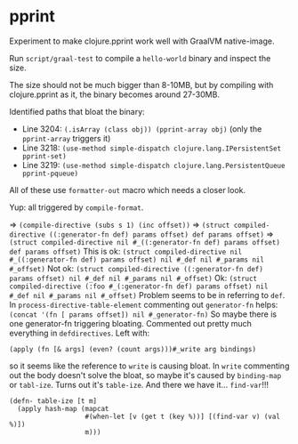 # pprint

Experiment to make clojure.pprint work well with GraalVM native-image.

Run `script/graal-test` to compile a `hello-world` binary and inspect the size.

The size should not be much bigger than 8-10MB, but by compiling with clojure.pprint as it, the binary becomes around 27-30MB.

Identified paths that bloat the binary:

- Line 3204: `(.isArray (class obj)) (pprint-array obj)` (only the `pprint-array` triggers it)
- Line 3218: `(use-method simple-dispatch clojure.lang.IPersistentSet pprint-set)` 
- Line 3219: `(use-method simple-dispatch clojure.lang.PersistentQueue pprint-pqueue)`

All of these use `formatter-out` macro which needs a closer look.

Yup: all triggered by `compile-format`.

=> `(compile-directive (subs s 1) (inc offset))`
=> `(struct compiled-directive ((:generator-fn def) params offset) def params offset)` 
=> `(struct compiled-directive nil #_((:generator-fn def) params offset) def params offset)`
This is ok: `(struct compiled-directive nil #_((:generator-fn def) params offset) nil #_def nil #_params nil #_offset)`
Not ok: `(struct compiled-directive ((:generator-fn def) params offset) nil #_def nil #_params nil #_offset)` 
Ok: `(struct compiled-directive (:foo #_(:generator-fn def) params offset) nil #_def nil #_params nil #_offset)`
Problem seems to be in referring to `def`.
In `process-directive-table-element` commenting out `generator-fn` helps:
`(concat '(fn [ params offset]) nil #_generator-fn)` 
So maybe there is one generator-fn triggering bloating.
Commented out pretty much everything in `defdirectives`. Left with:
``` 
(apply (fn [& args] (even? (count args)))#_write arg bindings)
```
so it seems like the reference to `write` is causing bloat.
In `write` commenting out the body doesn't solve the bloat, so maybe it's caused by `binding-map` or `tabl-ize`.
Turns out it's `table-ize`. And there we have it... `find-var`!!!
``` 
(defn- table-ize [t m]
  (apply hash-map (mapcat
                   #(when-let [v (get t (key %))] [(find-var v) (val %)])
                   m)))
``` 